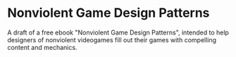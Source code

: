 # Nonviolent Game Design Patterns

A draft of a free ebook "Nonviolent Game Design Patterns", intended to help designers of nonviolent videogames fill out their games with compelling content and mechanics.
